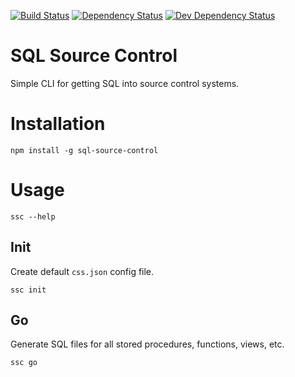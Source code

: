 [![Build Status](https://travis-ci.org/justinlettau/sql-source-control.svg?branch=master)](https://travis-ci.org/justinlettau/sql-source-controlls)
[![Dependency Status](https://david-dm.org/justinlettau/sql-source-control.svg)](https://david-dm.org/justinlettau/sql-source-control)
[![Dev Dependency Status](https://david-dm.org/justinlettau/sql-source-control/dev-status.svg)](https://david-dm.org/justinlettau/sql-source-control?type=dev)

# SQL Source Control
Simple CLI for getting SQL into source control systems.

# Installation
```
npm install -g sql-source-control
```

# Usage
```
ssc --help
```

## Init
Create default `css.json` config file.

```
ssc init
```

## Go
Generate SQL files for all stored procedures, functions, views, etc.

```
ssc go
```
